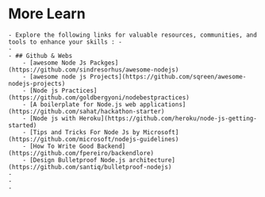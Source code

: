 # More Learn
	- Explore the following links for valuable resources, communities, and tools to enhance your skills : -
	-
	- ## Github & Webs
		- [awesome Node Js Packges](https://github.com/sindresorhus/awesome-nodejs)
		- [awesome node js Projects](https://github.com/sqreen/awesome-nodejs-projects)
		- [Node js Practices](https://github.com/goldbergyoni/nodebestpractices)
		- [A boilerplate for Node.js web applications](https://github.com/sahat/hackathon-starter)
		- [Node js with Heroku](https://github.com/heroku/node-js-getting-started)
		- [Tips and Tricks For Node Js by Microsoft](https://github.com/microsoft/nodejs-guidelines)
		- [How To Write Good Backend](https://github.com/fpereiro/backendlore)
		- [Design Bulletproof Node.js architecture](https://github.com/santiq/bulletproof-nodejs)
	-
	-
	-